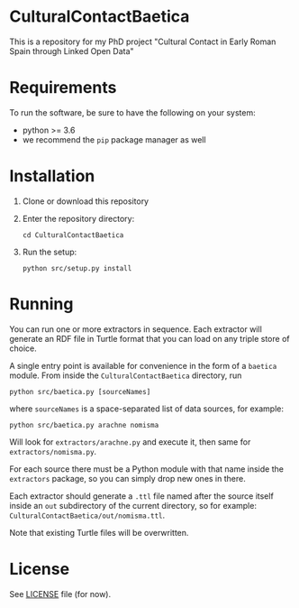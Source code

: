 # CulturalContactBaetica
This is a repository for my PhD project "Cultural Contact in Early Roman Spain through Linked Open Data" 

# Requirements
To run the software, be sure to have the following on your system:
- python >= 3.6
- we recommend the `pip` package manager as well

# Installation
1. Clone or download this repository
2. Enter the repository directory:

       cd CulturalContactBaetica

3. Run the setup:

       python src/setup.py install
    
# Running
You can run one or more extractors in sequence. Each extractor will generate an RDF file in Turtle format that you can load on any triple store of choice.

A single entry point is available for convenience in the form of a `baetica` module. From inside the `CulturalContactBaetica` directory, run

    python src/baetica.py [sourceNames]
    
where `sourceNames` is a space-separated list of data sources, for example:

    python src/baetica.py arachne nomisma
    
Will look for `extractors/arachne.py` and execute it, then same for `extractors/nomisma.py`.

For each source there must be a Python module with that name inside the `extractors` package, so you can simply drop new ones in there.

Each extractor should generate a `.ttl` file named after the source itself inside an `out` subdirectory of the current directory, so for example: `CulturalContactBaetica/out/nomisma.ttl`.

Note that existing Turtle files will be overwritten.

# License
See [LICENSE](LICENSE) file (for now).
